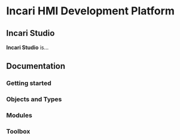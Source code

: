 # Incari HMI Development Platform

## Incari Studio

**Incari Studio** is...

## Documentation

### Getting started

### Objects and Types

### Modules

### Toolbox

